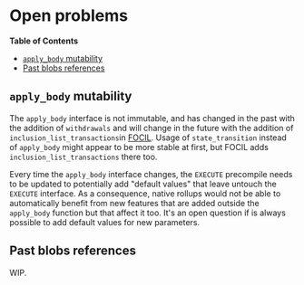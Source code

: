 # Open problems
<!-- START doctoc generated TOC please keep comment here to allow auto update -->
<!-- DON'T EDIT THIS SECTION, INSTEAD RE-RUN doctoc TO UPDATE -->
**Table of Contents**

- [`apply_body` mutability](#apply_body-mutability)
- [Past blobs references](#past-blobs-references)

<!-- END doctoc generated TOC please keep comment here to allow auto update -->
## `apply_body` mutability

The `apply_body` interface is not immutable, and has changed in the past with the addition of `withdrawals` and will change in the future with the addition of `inclusion_list_transactions`in [FOCIL](https://github.com/ethereum/execution-specs/pull/1349/files). Usage of `state_transition` instead of `apply_body` might appear to be more stable at first, but FOCIL adds `inclusion_list_transactions` there too.

Every time the `apply_body` interface changes, the `EXECUTE` precompile needs to be updated to potentially add "default values" that leave untouch the `EXECUTE` interface. As a consequence, native rollups would not be able to automatically benefit from new features that are added outside the `apply_body` function but that affect it too. It's an open question if is always possible to add default values for new parameters.

## Past blobs references

WIP.
